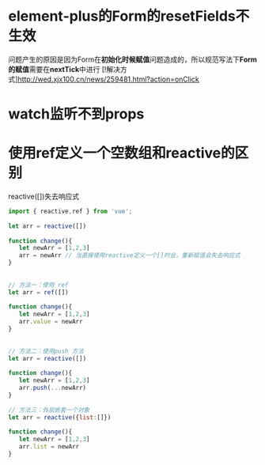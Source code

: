 # element-plus的Form的resetFields不生效
问题产生的原因是因为Form在**初始化时候赋值**问题造成的，所以规范写法下**Form的赋值**需要在**nextTick**中进行
[!解决方式]http://wed.xjx100.cn/news/259481.html?action=onClick
# watch监听不到props
# 使用ref定义一个空数组和reactive的区别
reactive([])失去响应式
```js
import { reactive,ref } from 'vue';
 
let arr = reactive([])
 
function change(){
   let newArr = [1,2,3]
   arr = newArr // 当直接使用reactive定义一个[]时会，重新赋值会失去响应式
}
 
 
// 方法一：使用 ref
let arr = ref([])
 
function change(){
   let newArr = [1,2,3]
   arr.value = newArr
}
 
 
// 方法二：使用push 方法
let arr = reactive([])
 
function change(){
   let newArr = [1,2,3]
   arr.push(...newArr)
}
 
// 方法三：外层嵌套一个对象
let arr = reactive({list:[]})
 
function change(){
   let newArr = [1,2,3]
   arr.list = newArr
}
```